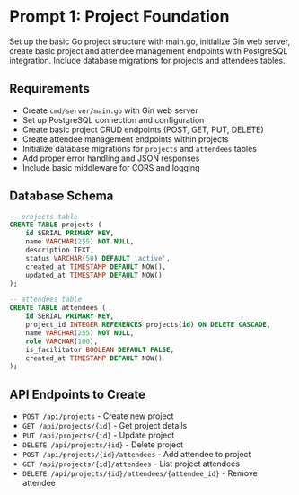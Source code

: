 # Prompt 1: Project Foundation

Set up the basic Go project structure with main.go, initialize Gin web server, create basic project and attendee management endpoints with PostgreSQL integration. Include database migrations for projects and attendees tables.

## Requirements
- Create `cmd/server/main.go` with Gin web server
- Set up PostgreSQL connection and configuration
- Create basic project CRUD endpoints (POST, GET, PUT, DELETE)
- Create attendee management endpoints within projects
- Initialize database migrations for `projects` and `attendees` tables
- Add proper error handling and JSON responses
- Include basic middleware for CORS and logging

## Database Schema
```sql
-- projects table
CREATE TABLE projects (
    id SERIAL PRIMARY KEY,
    name VARCHAR(255) NOT NULL,
    description TEXT,
    status VARCHAR(50) DEFAULT 'active',
    created_at TIMESTAMP DEFAULT NOW(),
    updated_at TIMESTAMP DEFAULT NOW()
);

-- attendees table  
CREATE TABLE attendees (
    id SERIAL PRIMARY KEY,
    project_id INTEGER REFERENCES projects(id) ON DELETE CASCADE,
    name VARCHAR(255) NOT NULL,
    role VARCHAR(100),
    is_facilitator BOOLEAN DEFAULT FALSE,
    created_at TIMESTAMP DEFAULT NOW()
);
```

## API Endpoints to Create
- `POST /api/projects` - Create new project
- `GET /api/projects/{id}` - Get project details
- `PUT /api/projects/{id}` - Update project
- `DELETE /api/projects/{id}` - Delete project
- `POST /api/projects/{id}/attendees` - Add attendee to project
- `GET /api/projects/{id}/attendees` - List project attendees
- `DELETE /api/projects/{id}/attendees/{attendee_id}` - Remove attendee